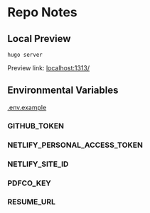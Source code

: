 # Repo Notes


## Local Preview

```shell
hugo server
```

Preview link: [localhost:1313/](http://localhost:1313/)


## Environmental Variables

[.env.example](../.env.example)


### GITHUB_TOKEN


### NETLIFY_PERSONAL_ACCESS_TOKEN


### NETLIFY_SITE_ID


### PDFCO_KEY


### RESUME_URL
